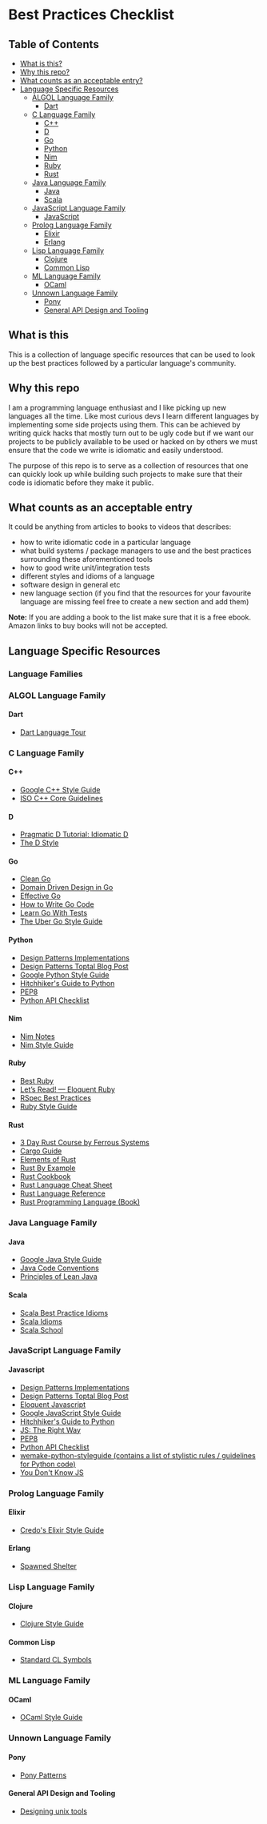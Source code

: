 # Best Practices Checklist

## Table of Contents

- [What is this?](#what-is-this)
- [Why this repo?](#why-this-repo)
- [What counts as an acceptable entry?](#what-counts-as-an-acceptable-entry)
- [Language Specific Resources](#language-specific-resources)
  - [ALGOL Language Family](#algol-language-family)
    - [Dart](#dart)
  - [C Language Family](#c-language-family)
    - [C++](#C++)
    - [D](#d)
    - [Go](#go)
    - [Python](#python)
    - [Nim](#nim)
    - [Ruby](#ruby)
    - [Rust](#rust)
  - [Java Language Family](#java-language-family)
    - [Java](#java)
    - [Scala](#scala)
  - [JavaScript Language Family](#javascript-language-family)
    - [JavaScript](#javascript)
  - [Prolog Language Family](#prolog-language-family)
    - [Elixir](#elixir)
    - [Erlang](#erlang)
  - [Lisp Language Family](#lisp-language-family)
    - [Clojure](#clojure)
    - [Common Lisp](#common-lisp)
  - [ML Language Family](#ml-language-family)
    - [OCaml](#ocaml)
  - [Unnown Language Family](#unnown-language-family)
    - [Pony](#pony)
    - [General API Design and Tooling](#general-api-design-and-tooling)

## What is this

This is a collection of language specific resources that can be used to look up the best practices followed by a particular language's community.

## Why this repo

I am a programming language enthusiast and I like picking up new languages all the time. Like most curious devs I learn different languages by implementing some side projects using them. This can be achieved by writing quick hacks that mostly turn out to be ugly code but if we want our projects to be publicly available to be used or hacked on by others we must ensure that the code we write is idiomatic and easily understood.

The purpose of this repo is to serve as a collection of resources that one can quickly look up while building such projects to make sure that their code is idiomatic before they make it public.

## What counts as an acceptable entry

It could be anything from articles to books to videos that describes:

- how to write idiomatic code in a particular language
- what build systems / package managers to use and the best practices surrounding these aforementioned tools
- how to good write unit/integration tests
- different styles and idioms of a language
- software design in general etc
- new language section (if you find that the resources for your favourite language are missing feel free to create a new section and add them)

**Note:** If you are adding a book to the list make sure that it is a free ebook. Amazon links to buy books will not be accepted.

## Language Specific Resources

### Language Families

### ALGOL Language Family

#### Dart
- [Dart Language Tour](https://dart.dev/guides/language/language-tour)

### C Language Family

#### C++
- [Google C++ Style Guide](https://google.github.io/styleguide/cppguide.html)
- [ISO C++ Core Guidelines](http://isocpp.github.io/CppCoreGuidelines/CppCoreGuidelines)

#### D
- [Pragmatic D Tutorial: Idiomatic D](https://qznc.github.io/d-tut/idiomatic.html)
- [The D Style](https://dlang.org/dstyle.html)

#### Go
- [Clean Go](https://github.com/Pungyeon/clean-go-article)
- [Domain Driven Design in Go](https://github.com/marcusolsson/goddd)
- [Effective Go](https://golang.org/doc/effective_go.html)
- [How to Write Go Code](https://golang.org/doc/code.html)
- [Learn Go With Tests](https://quii.gitbook.io/learn-go-with-tests/)
- [The Uber Go Style Guide](https://github.com/uber-go/guide)

#### Python
- [Design Patterns Implementations](https://github.com/faif/python-patterns)
- [Design Patterns Toptal Blog Post](https://www.toptal.com/python/python-design-patterns)
- [Google Python Style Guide](https://google.github.io/styleguide/pyguide.html)
- [Hitchhiker's Guide to Python](https://docs.python-guide.org/)
- [PEP8](https://www.python.org/dev/peps/pep-0008/)
- [Python API Checklist](https://github.com/vintasoftware/python-api-checklist)

#### Nim
- [Nim Notes](https://scripter.co/notes/nim)
- [Nim Style Guide](https://nim-lang.org/docs/nep1.html)

#### Ruby
- [Best Ruby](http://franzejr.github.io/best-ruby/)
- [Let’s Read! — Eloquent Ruby](https://medium.com/@baweaver/lets-read-eloquent-ruby-ch-1-b2115d1416a6)
- [RSpec Best Practices](https://github.com/abinoda/rspec-best-practices)
- [Ruby Style Guide](https://rubystyle.guide/)

#### Rust
- [3 Day Rust Course by Ferrous Systems](https://ferrous-systems.github.io/rust-three-days-course)
- [Cargo Guide](https://doc.rust-lang.org/cargo/guide/)
- [Elements of Rust](https://github.com/ferrous-systems/elements-of-rust)
- [Rust By Example](https://doc.rust-lang.org/rust-by-example/macros/overload.html)
- [Rust Cookbook](https://rust-lang-nursery.github.io/rust-cookbook/)
- [Rust Language Cheat Sheet](https://cheats.rs/)
- [Rust Language Reference](https://doc.rust-lang.org/nightly/reference/introduction.html)
- [Rust Programming Language (Book)](https://doc.rust-lang.org/book/)

### Java Language Family

#### Java
- [Google Java Style Guide](https://google.github.io/styleguide/javaguide.html)
- [Java Code Conventions](https://www.oracle.com/technetwork/java/codeconventions-150003.pdf)
- [Principles of Lean Java](http://www.ameyalokare.com/software/2018/01/13/lean-java-principles.html)

#### Scala
- [Scala Best Practice Idioms](https://alvinalexander.com/scala/scala-best-practices-idioms-cookbook)
- [Scala Idioms](https://leanpub.com/scalaidioms/read)
- [Scala School](https://twitter.github.io/scala_school/)

### JavaScript Language Family

#### Javascript
- [Design Patterns Implementations](https://github.com/faif/python-patterns)
- [Design Patterns Toptal Blog Post](https://www.toptal.com/python/python-design-patterns)
- [Eloquent Javascript](http://eloquentjavascript.net/)
- [Google JavaScript Style Guide](https://google.github.io/styleguide/jsguide.html)
- [Hitchhiker's Guide to Python](https://docs.python-guide.org/)
- [JS: The Right Way](https://jstherightway.org/)
- [PEP8](https://www.python.org/dev/peps/pep-0008/)
- [Python API Checklist](https://github.com/vintasoftware/python-api-checklist)
- [wemake-python-styleguide (contains a list of stylistic rules / guidelines for Python code)](https://wemake-python-stylegui.de/en/latest/pages/usage/violations/index.html)
- [You Don't Know JS](https://github.com/getify/You-Dont-Know-JS)

### Prolog Language Family

#### Elixir
- [Credo's Elixir Style Guide](https://github.com/rrrene/elixir-style-guide)

#### Erlang
- [Spawned Shelter](http://spawnedshelter.com)

### Lisp Language Family

#### Clojure
- [Clojure Style Guide](https://github.com/bbatsov/clojure-style-guide)

#### Common Lisp
- [Standard CL Symbols](https://www.hexstreamsoft.com/articles/notes-tips-standard-common-lisp-symbols/)

### ML Language Family

#### OCaml
- [OCaml Style Guide](https://github.com/lindig/ocaml-style)

### Unnown Language Family

#### Pony
- [Pony Patterns](https://patterns.ponylang.io/)

#### General API Design and Tooling
- [Designing unix tools](https://monkey.org/~marius/unix-tools-hints.html)
